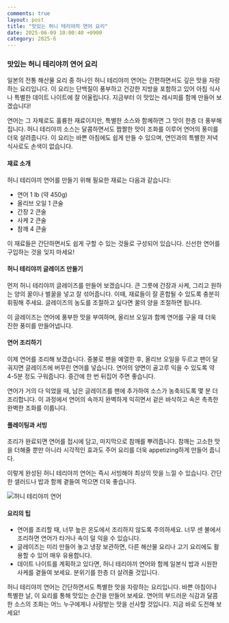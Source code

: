```yaml
---
comments: true
layout: post
title: "맛있는 허니 테리야끼 연어 요리"
date: 2025-06-09 10:00:40 +0900
category: 2025-6
---
```


### 맛있는 허니 테리야끼 연어 요리

일본의 전통 해산물 요리 중 하나인 허니 테리야끼 연어는 간편하면서도 깊은 맛을 자랑하는 요리입니다. 이 요리는 단백질이 풍부하고 건강한 지방을 포함하고 있어 아침 식사나 특별한 데이트 나이트에 잘 어울립니다. 지금부터 이 맛있는 레시피를 함께 만들어 보겠습니다!

연어는 그 자체로도 훌륭한 재료이지만, 특별한 소스와 함께하면 그 맛이 한층 더 풍부해집니다. 허니 테리야끼 소스는 달콤하면서도 짭짤한 맛이 조화를 이루어 연어의 풍미를 더욱 살려줍니다. 이 요리는 바쁜 아침에도 쉽게 만들 수 있으며, 연인과의 특별한 저녁 식사로도 손색이 없습니다.

#### 재료 소개

허니 테리야끼 연어를 만들기 위해 필요한 재료는 다음과 같습니다:

- 연어 1 lb (약 450g)
- 올리브 오일 1 큰술
- 간장 2 큰술
- 사케 2 큰술
- 참깨 4 큰술

이 재료들은 간단하면서도 쉽게 구할 수 있는 것들로 구성되어 있습니다. 신선한 연어를 구입하는 것을 잊지 마세요!

#### 허니 테리야끼 글레이즈 만들기

먼저 허니 테리야끼 글레이즈를 만들어 보겠습니다. 큰 그릇에 간장과 사케, 그리고 원하는 양의 꿀이나 벌꿀을 넣고 잘 섞어줍니다. 이때, 재료들이 잘 혼합될 수 있도록 충분히 휘핑해 주세요. 글레이즈의 농도를 조절하고 싶다면 꿀의 양을 조절하면 됩니다. 

이 글레이즈는 연어에 풍부한 맛을 부여하며, 올리브 오일과 함께 연어를 구울 때 더욱 진한 풍미를 만들어냅니다.

#### 연어 조리하기

이제 연어를 조리해 보겠습니다. 중불로 팬을 예열한 후, 올리브 오일을 두르고 팬이 달궈지면 글레이즈에 버무린 연어를 넣습니다. 연어의 양면이 골고루 익을 수 있도록 약 4-5분 정도 구워줍니다. 중간에 한 번 뒤집어 주면 좋습니다. 

연어가 거의 다 익었을 때, 남은 글레이즈를 팬에 추가하여 소스가 농축되도록 몇 분 더 조리합니다. 이 과정에서 연어의 속까지 완벽하게 익히면서 겉은 바삭하고 속은 촉촉한 완벽한 조화를 이룹니다.

#### 플레이팅과 서빙

조리가 완료되면 연어를 접시에 담고, 마지막으로 참깨를 뿌려줍니다. 참깨는 고소한 맛을 더해줄 뿐만 아니라 시각적인 효과도 주어 요리를 더욱 appetizing하게 만들어 줍니다. 

이렇게 완성된 허니 테리야끼 연어는 즉시 서빙해야 최상의 맛을 느낄 수 있습니다. 간단한 샐러드나 밥과 함께 곁들여 먹으면 더욱 좋습니다. 

![허니 테리야끼 연어](https://www.themealdb.com/images/media/meals/xxyupu1468262513.jpg)

#### 요리의 팁

- 연어를 조리할 때, 너무 높은 온도에서 조리하지 않도록 주의하세요. 너무 센 불에서 조리하면 연어가 타거나 속이 덜 익을 수 있습니다.
- 글레이즈는 미리 만들어 놓고 냉장 보관하면, 다른 해산물 요리나 고기 요리에도 활용할 수 있어 매우 유용합니다.
- 데이트 나이트를 계획하고 있다면, 허니 테리야끼 연어와 함께 일본식 밥과 시원한 사케를 곁들여 보세요. 분위기를 한층 더 살려줄 것입니다.

허니 테리야끼 연어는 간단하면서도 특별한 맛을 자랑하는 요리입니다. 바쁜 아침이나 특별한 날, 이 요리를 통해 맛있는 순간을 만들어 보세요. 연어의 부드러운 식감과 달콤한 소스의 조화는 어느 누구에게나 사랑받는 맛을 선사할 것입니다. 지금 바로 도전해 보세요!